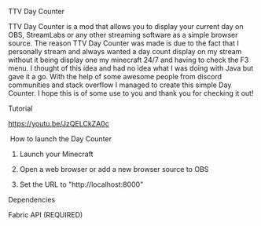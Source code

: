 TTV Day Counter

TTV Day Counter is a mod that allows you to display your current day on OBS, StreamLabs or any other streaming software as a simple browser source.
The reason TTV Day Counter was made is due to the fact that I personally stream and always wanted a day count display on my stream without it being display one my minecraft 24/7 and having to check the F3 menu. I thought of this idea and had no idea what I was doing with Java but gave it a go. With the help of some awesome people from discord communities and stack overflow I managed to create this simple Day Counter. I hope this is of some use to you and thank you for checking it out!

Tutorial

https://youtu.be/JzQELCkZA0c

 How to launch the Day Counter

1. Launch your Minecraft

2. Open a web browser or add a new browser source to OBS

3. Set the URL to "http://localhost:8000"

Dependencies 

Fabric API (REQUIRED)
